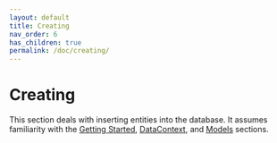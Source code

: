 ```yaml
---
layout: default
title: Creating
nav_order: 6
has_children: true
permalink: /doc/creating/
---
```


# Creating

This section deals with inserting entities into the database.  It assumes
familiarity with the [Getting Started](../getting-started/),
[DataContext](../datacontext/), and [Models](../models/) sections.

